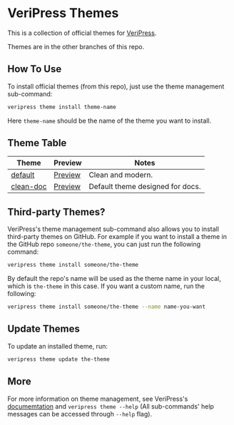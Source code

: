 # VeriPress Themes

This is a collection of official themes for [VeriPress](https://github.com/veripress/veripress).

Themes are in the other branches of this repo.

## How To Use

To install official themes (from this repo), just use the theme management sub-command:

```sh
veripress theme install theme-name
```

Here `theme-name` should be the name of the theme you want to install.

## Theme Table

| Theme | Preview | Notes |
| ----- | ------- | ----- |
| [default] | [Preview][default-preview] | Clean and modern. |
| [clean-doc] | [Preview][clean-doc-preview] | Default theme designed for docs. |

[default]: https://github.com/veripress/themes/tree/default
[default-preview]: https://veripress.github.io/demo/
[clean-doc]: https://github.com/veripress/themes/tree/clean-doc
[clean-doc-preview]: https://veripress.github.io/docs/

## Third-party Themes?

VeriPress's theme management sub-command also allows you to install third-party themes on GitHub. For example if you want to install a theme in the GitHub repo `someone/the-theme`, you can just run the following command:

```sh
veripress theme install someone/the-theme
```

By default the repo's name will be used as the theme name in your local, which is `the-theme` in this case. If you want a custom name, run the following:

```sh
veripress theme install someone/the-theme --name name-you-want
```

## Update Themes

To update an installed theme, run:

```sh
veripress theme update the-theme
```

## More

For more information on theme management, see VeriPress's [documemtation](https://veripress.github.io/docs/) and `veripress theme --help` (All sub-commands' help messages can be accessed through `--help` flag).

